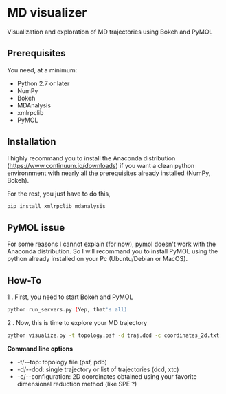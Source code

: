 # MD visualizer
Visualization and exploration of MD trajectories using Bokeh and PyMOL

## Prerequisites

You need, at a minimum:

* Python 2.7 or later
* NumPy
* Bokeh
* MDAnalysis
* xmlrpclib
* PyMOL

## Installation

I highly recommand you to install the Anaconda distribution (https://www.continuum.io/downloads) if you want a clean python environnment with nearly all the prerequisites already installed (NumPy, Bokeh).

For the rest, you just have to do this,
```bash
pip install xmlrpclib mdanalysis
```

## PyMOL issue

For some reasons I cannot explain (for now), pymol doesn't work with the Anaconda distribution. So I will recommand you to install PyMOL using the python already installed on your Pc (Ubuntu/Debian or MacOS).

## How-To

1 . First, you need to start Bokeh and PyMOL
```bash
python run_servers.py (Yep, that's all)
```

2 . Now, this is time to explore your MD trajectory
```bash
python visualize.py -t topology.psf -d traj.dcd -c coordinates_2d.txt
``` 

**Command line options**
* -t/--top: topology file (psf, pdb)
* -d/--dcd: single trajectory or list of trajectories (dcd, xtc)
* -c/--configuration: 2D coordinates obtained using your favorite dimensional reduction method (like SPE ?)